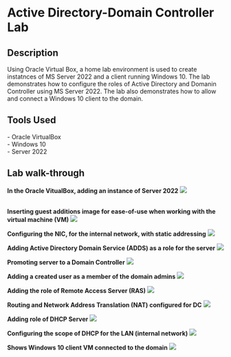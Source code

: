 <h1>Active Directory-Domain Controller Lab</h1>

<h2>Description</h2>
Using Oracle Virtual Box, a home lab environment is used to create instatnces of MS Server 2022 and a client running Windows 10. 
The lab demonstrates how to configure the roles of Active Directory and Domanin Controller using MS Server 2022. The lab
also demonstrates how to allow and connect a Windows 10 client to the domain.

<h2>Tools Used</h2>
- Oracle VirtualBox</br>
- Windows 10</br>
- Server 2022

<h2>Lab walk-through</h2>
<b>In the Oracle VitualBox, adding an instance of Server 2022</b>
<img src="https://github.com/user-attachments/assets/3f36029b-f4aa-4e9c-b513-911f72609671" /> 

</br><b>Inserting guest additions image for ease-of-use when working with the virtual machine (VM)</b>
<img src="https://github.com/user-attachments/assets/21cee06c-a101-4948-93ef-c0b04b3b4907" /> </br>

<b>Configuring the NIC, for the internal network, with static addressing</b>
<img src="https://github.com/user-attachments/assets/f7e807b6-51e0-4db3-970b-052e4b87b6d3" /> </br>

<b>Adding Active Directory Domain Service (ADDS) as a role for the server</b>
<img src="https://github.com/user-attachments/assets/ee182b98-c00f-486d-a911-e7a99ce45ad4" /> </br>

<b>Promoting server to a Domain Controller</b>
<img src="https://github.com/user-attachments/assets/c0f376e9-6fbe-4a83-823f-e2cd6dcd6388" /> </br>

<b>Adding a created user as a member of the domain admins</b>
<img src="https://github.com/user-attachments/assets/79f63876-0700-4432-ac57-35c0ee50b50c" /> </br>

<b>Adding the role of Remote Access Server (RAS)</b>
<img src="https://github.com/user-attachments/assets/bed31676-a20a-42ba-b03a-f9536ee4c410" /> </br>

<b>Routing and Network Address Translation (NAT) configured for DC</b>
<img src="https://github.com/user-attachments/assets/6affddbf-55d3-4adf-9542-5c6cf6f7cfc8" /> </br>

<b>Adding role of DHCP Server</b>
<img src="https://github.com/user-attachments/assets/70b79405-a357-49f9-b87f-e936beb3bacb" /> </br>

<b>Configuring the scope of DHCP for the LAN (internal network)</b>
<img src="https://github.com/user-attachments/assets/bef8edd5-baf6-4b19-9434-6c27e7814d38" /> </br>

<b>Shows Windows 10 client VM connected to the domain</b>
<img src="https://github.com/user-attachments/assets/ecc7f394-99d3-4e73-afa5-6d94e12af933" /> 








